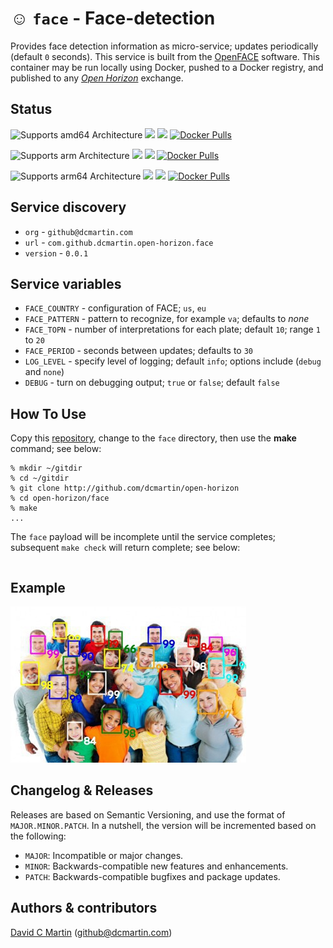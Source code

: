 # &#9786; `face` - Face-detection

Provides face detection information as micro-service; updates periodically (default `0` seconds).  This service is built from the [OpenFACE](http://github.com/dcmartin/openface) software.  This container may be run locally using Docker, pushed to a Docker registry, and published to any [_Open Horizon_][open-horizon] exchange.

## Status

![Supports amd64 Architecture][amd64-shield]
[![](https://images.microbadger.com/badges/image/dcmartin/amd64_com.github.dcmartin.open-horizon.face.svg)](https://microbadger.com/images/dcmartin/amd64_com.github.dcmartin.open-horizon.face "Get your own image badge on microbadger.com")
[![](https://images.microbadger.com/badges/version/dcmartin/amd64_com.github.dcmartin.open-horizon.face.svg)](https://microbadger.com/images/dcmartin/amd64_com.github.dcmartin.open-horizon.face "Get your own version badge on microbadger.com")
[![Docker Pulls][pulls-amd64]][docker-amd64]

[docker-amd64]: https://hub.docker.com/r/dcmartin/amd64_com.github.dcmartin.open-horizon.face
[pulls-amd64]: https://img.shields.io/docker/pulls/dcmartin/amd64_com.github.dcmartin.open-horizon.face.svg

![Supports arm Architecture][arm-shield]
[![](https://images.microbadger.com/badges/image/dcmartin/arm_com.github.dcmartin.open-horizon.face.svg)](https://microbadger.com/images/dcmartin/arm_com.github.dcmartin.open-horizon.face "Get your own image badge on microbadger.com")
[![](https://images.microbadger.com/badges/version/dcmartin/arm_com.github.dcmartin.open-horizon.face.svg)](https://microbadger.com/images/dcmartin/arm_com.github.dcmartin.open-horizon.face "Get your own version badge on microbadger.com")
[![Docker Pulls][pulls-arm]][docker-arm]

[docker-arm]: https://hub.docker.com/r/dcmartin/arm_com.github.dcmartin.open-horizon.face
[pulls-arm]: https://img.shields.io/docker/pulls/dcmartin/arm_com.github.dcmartin.open-horizon.face.svg

![Supports arm64 Architecture][arm64-shield]
[![](https://images.microbadger.com/badges/image/dcmartin/arm64_com.github.dcmartin.open-horizon.face.svg)](https://microbadger.com/images/dcmartin/arm64_com.github.dcmartin.open-horizon.face "Get your own image badge on microbadger.com")
[![](https://images.microbadger.com/badges/version/dcmartin/arm64_com.github.dcmartin.open-horizon.face.svg)](https://microbadger.com/images/dcmartin/arm64_com.github.dcmartin.open-horizon.face "Get your own version badge on microbadger.com")
[![Docker Pulls][pulls-arm64]][docker-arm64]

[docker-arm64]: https://hub.docker.com/r/dcmartin/arm64_com.github.dcmartin.open-horizon.face
[pulls-arm64]: https://img.shields.io/docker/pulls/dcmartin/arm64_com.github.dcmartin.open-horizon.face.svg

[arm64-shield]: https://img.shields.io/badge/arm64-yes-green.svg
[amd64-shield]: https://img.shields.io/badge/amd64-yes-green.svg
[arm-shield]: https://img.shields.io/badge/arm-yes-green.svg

## Service discovery
+ `org` - `github@dcmartin.com`
+ `url` - `com.github.dcmartin.open-horizon.face`
+ `version` - `0.0.1`

## Service variables
+ `FACE_COUNTRY` - configuration of FACE; `us`, `eu`
+ `FACE_PATTERN` - pattern to recognize, for example `va`; defaults to _none_
+ `FACE_TOPN` - number of interpretations for each plate; default `10`; range `1` to `20`
+ `FACE_PERIOD` - seconds between updates; defaults to `30`
+ `LOG_LEVEL` - specify level of logging; default `info`; options include (`debug` and `none`)
+ `DEBUG` - turn on debugging output; `true` or `false`; default `false`

## How To Use

Copy this [repository][repository], change to the `face` directory, then use the **make** command; see below:

```
% mkdir ~/gitdir
% cd ~/gitdir
% git clone http://github.com/dcmartin/open-horizon
% cd open-horizon/face
% make
...

```

The `face` payload will be incomplete until the service completes; subsequent `make check` will return complete; see below:

```
```

## Example

![](samples/people-face.jpg?raw=true "people")

## Changelog & Releases

Releases are based on Semantic Versioning, and use the format
of ``MAJOR.MINOR.PATCH``. In a nutshell, the version will be incremented
based on the following:

- ``MAJOR``: Incompatible or major changes.
- ``MINOR``: Backwards-compatible new features and enhancements.
- ``PATCH``: Backwards-compatible bugfixes and package updates.

## Authors & contributors

[David C Martin][dcmartin] (github@dcmartin.com)

[userinput]: ../face/userinput.json
[service-json]: ../face/service.json
[build-json]: ../face/build.json
[dockerfile]: ../face/Dockerfile


[dcmartin]: https://github.com/dcmartin
[issue]: https://github.com/dcmartin/open-horizon/issues
[macos-install]: http://pkg.bluehorizon.network/macos
[open-horizon]: http://github.com/open-horizon/
[repository]: https://github.com/dcmartin/open-horizon
[setup]: ../setup/README.md
